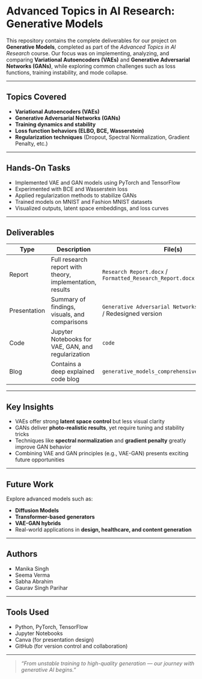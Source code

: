 #  Advanced Topics in AI Research: Generative Models

This repository contains the complete deliverables for our project on **Generative Models**, completed as part of the _Advanced Topics in AI Research_ course. Our focus was on implementing, analyzing, and comparing **Variational Autoencoders (VAEs)** and **Generative Adversarial Networks (GANs)**, while exploring common challenges such as loss functions, training instability, and mode collapse.

---

##  Topics Covered

- **Variational Autoencoders (VAEs)**  
- **Generative Adversarial Networks (GANs)**  
- **Training dynamics and stability**  
- **Loss function behaviors (ELBO, BCE, Wasserstein)**  
- **Regularization techniques** (Dropout, Spectral Normalization, Gradient Penalty, etc.)

---

##  Hands-On Tasks

-  Implemented VAE and GAN models using PyTorch and TensorFlow  
-  Experimented with BCE and Wasserstein loss  
-  Applied regularization methods to stabilize GANs  
-  Trained models on MNIST and Fashion MNIST datasets  
-  Visualized outputs, latent space embeddings, and loss curves

---

##  Deliverables

| Type            | Description                                         | File(s)                                                                 |
|-----------------|-----------------------------------------------------|-------------------------------------------------------------------------|
|  Report        | Full research report with theory, implementation, results | `Research Report.docx` / `Formatted_Research_Report.docx`               |
|  Presentation | Summary of findings, visuals, and comparisons       | `Generative Adversarial Networks Ppt task.pptx` / Redesigned version    |
|  Code         | Jupyter Notebooks for VAE, GAN, and regularization  | `code`|
|  Blog  | Contains a deep explained code blog              | `generative_models_comprehensive_guide.markdown`                                          |

---

##  Key Insights

- VAEs offer strong **latent space control** but less visual clarity  
- GANs deliver **photo-realistic results**, yet require tuning and stability tricks  
- Techniques like **spectral normalization** and **gradient penalty** greatly improve GAN behavior  
- Combining VAE and GAN principles (e.g., VAE-GAN) presents exciting future opportunities

---

##  Future Work

Explore advanced models such as:
- **Diffusion Models**
- **Transformer-based generators**
- **VAE-GAN hybrids**
- Real-world applications in **design, healthcare, and content generation**

---

##  Authors

- Manika Singh  
- Seema Verma  
- Sabha Abrahim  
- Gaurav Singh Parihar

---

##  Tools Used

- Python, PyTorch, TensorFlow  
- Jupyter Notebooks  
- Canva (for presentation design)  
- GitHub (for version control and collaboration)

---

> _“From unstable training to high-quality generation — our journey with generative AI begins.”_


